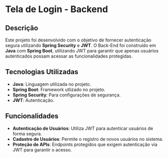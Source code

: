 # Tela de Login - Backend

## Descrição

Este projeto foi desenvolvido com o objetivo de fornecer autenticação segura utilizando **Spring Security** e **JWT**. O Back-End foi construído em **Java** com **Spring Boot**, utilizando JWT para garantir que apenas usuários autenticados possam acessar as funcionalidades protegidas.

## Tecnologias Utilizadas

- **Java**: Linguagem utilizada no projeto.
- **Spring Boot**: Framework utlizado no projeto.
- **Spring Security**: Para configurações de segurança.
- **JWT**: Autenticação.

## Funcionalidades

- **Autenticação de Usuários**: Utiliza JWT para autenticar usuários de forma segura.
- **Cadastro de Usuários**: Permite o registro de novos usuários no sistema.
- **Proteção de APIs**: Endpoints protegidos que exigem autenticação via JWT para garantir o acesso.
